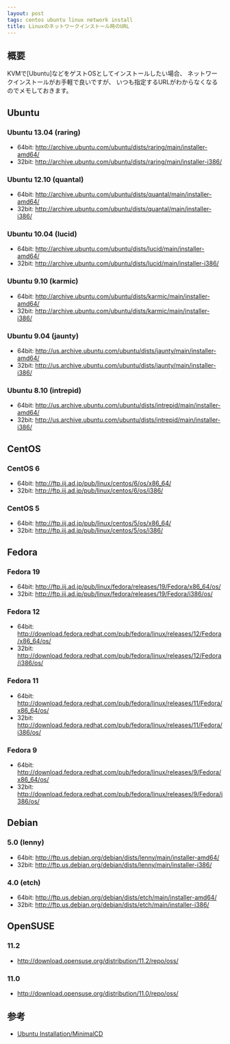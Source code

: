 ```yaml
---
layout: post
tags: centos ubuntu linux network install
title: Linuxのネットワークインストール時のURL
---
```

## 概要

KVMで[Ubuntu]などをゲストOSとしてインストールしたい場合、
ネットワークインストールがお手軽で良いですが、
いつも指定するURLがわからなくなるのでメモしておきます。

## Ubuntu

### Ubuntu 13.04 (raring)
- 64bit: <http://archive.ubuntu.com/ubuntu/dists/raring/main/installer-amd64/>
- 32bit: <http://archive.ubuntu.com/ubuntu/dists/raring/main/installer-i386/>

### Ubuntu 12.10 (quantal)
- 64bit: <http://archive.ubuntu.com/ubuntu/dists/quantal/main/installer-amd64/>
- 32bit: <http://archive.ubuntu.com/ubuntu/dists/quantal/main/installer-i386/>

### Ubuntu 10.04 (lucid)
- 64bit: <http://archive.ubuntu.com/ubuntu/dists/lucid/main/installer-amd64/>
- 32bit: <http://archive.ubuntu.com/ubuntu/dists/lucid/main/installer-i386/>

### Ubuntu 9.10 (karmic)
- 64bit: <http://archive.ubuntu.com/ubuntu/dists/karmic/main/installer-amd64/>
- 32bit: <http://archive.ubuntu.com/ubuntu/dists/karmic/main/installer-i386/>

### Ubuntu 9.04 (jaunty)
<ul>
<li>64bit: <a href="http://us.archive.ubuntu.com/ubuntu/dists/jaunty/main/installer-amd64/">http://us.archive.ubuntu.com/ubuntu/dists/jaunty/main/installer-amd64/</a></li>
<li>32bit: <a href="http://us.archive.ubuntu.com/ubuntu/dists/jaunty/main/installer-i386/">http://us.archive.ubuntu.com/ubuntu/dists/jaunty/main/installer-i386/</a></li>
</ul>

### Ubuntu 8.10 (intrepid)
<ul>
<li>64bit: <a href="http://us.archive.ubuntu.com/ubuntu/dists/intrepid/main/installer-amd64/">http://us.archive.ubuntu.com/ubuntu/dists/intrepid/main/installer-amd64/</a></li>
<li>32bit: <a href="http://us.archive.ubuntu.com/ubuntu/dists/intrepid/main/installer-i386/">http://us.archive.ubuntu.com/ubuntu/dists/intrepid/main/installer-i386/</a></li>
</ul>

## CentOS

### CentOS 6

- 64bit: <http://ftp.iij.ad.jp/pub/linux/centos/6/os/x86_64/>
- 32bit: <http://ftp.iij.ad.jp/pub/linux/centos/6/os/i386/>

### CentOS 5
- 64bit: <http://ftp.iij.ad.jp/pub/linux/centos/5/os/x86_64/>
- 32bit: <http://ftp.iij.ad.jp/pub/linux/centos/5/os/i386/>

## Fedora

### Fedora 19
- 64bit: <http://ftp.iij.ad.jp/pub/linux/fedora/releases/19/Fedora/x86_64/os/>
- 32bit: <http://ftp.iij.ad.jp/pub/linux/fedora/releases/19/Fedora/i386/os/>

### Fedora 12
<ul>
<li>64bit: <a href="http://download.fedora.redhat.com/pub/fedora/linux/releases/12/Fedora/x86_64/os/">http://download.fedora.redhat.com/pub/fedora/linux/releases/12/Fedora/x86_64/os/</a></li>
<li>32bit: <a href="http://download.fedora.redhat.com/pub/fedora/linux/releases/12/Fedora/i386/os/">http://download.fedora.redhat.com/pub/fedora/linux/releases/12/Fedora/i386/os/</a></li>
</ul>

### Fedora 11
<ul>
<li>64bit: <a href="http://download.fedora.redhat.com/pub/fedora/linux/releases/11/Fedora/x86_64/os/">http://download.fedora.redhat.com/pub/fedora/linux/releases/11/Fedora/x86_64/os/</a></li>
<li>32bit: <a href="http://download.fedora.redhat.com/pub/fedora/linux/releases/11/Fedora/i386/os/">http://download.fedora.redhat.com/pub/fedora/linux/releases/11/Fedora/i386/os/</a></li>
</ul>

### Fedora 9
<ul>
<li>64bit: <a href="http://download.fedora.redhat.com/pub/fedora/linux/releases/9/Fedora/x86_64/os/">http://download.fedora.redhat.com/pub/fedora/linux/releases/9/Fedora/x86_64/os/</a></li>
<li>32bit: <a href="http://download.fedora.redhat.com/pub/fedora/linux/releases/9/Fedora/i386/os/">http://download.fedora.redhat.com/pub/fedora/linux/releases/9/Fedora/i386/os/</a></li>
</ul>

## Debian

### 5.0 (lenny)
<ul>
<li>64bit: <a href="http://ftp.us.debian.org/debian/dists/lenny/main/installer-amd64/">http://ftp.us.debian.org/debian/dists/lenny/main/installer-amd64/</a></li>
<li>32bit: <a href="http://ftp.us.debian.org/debian/dists/lenny/main/installer-i386/">http://ftp.us.debian.org/debian/dists/lenny/main/installer-i386/</a></li>
</ul>

### 4.0 (etch)
<ul>
<li>64bit: <a href="http://ftp.us.debian.org/debian/dists/etch/main/installer-amd64/">http://ftp.us.debian.org/debian/dists/etch/main/installer-amd64/</a></li>
<li>32bit: <a href="http://ftp.us.debian.org/debian/dists/etch/main/installer-i386/">http://ftp.us.debian.org/debian/dists/etch/main/installer-i386/</a></li>
</ul>

## OpenSUSE

### 11.2
<ul>
<li><a href="http://download.opensuse.org/distribution/11.2/repo/oss/">http://download.opensuse.org/distribution/11.2/repo/oss/</a></li>
</ul>

### 11.0
<ul>
<li><a href="http://download.opensuse.org/distribution/11.0/repo/oss/">http://download.opensuse.org/distribution/11.0/repo/oss/</a></li>
</ul>

## 参考
* [Ubuntu Installation/MinimalCD](https://help.ubuntu.com/community/Installation/MinimalCD)
